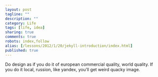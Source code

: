 ```yaml
---
layout: post
tagline: ""
description: ""
category: Life
tags: [life, idea]
sharing: true
comments: true
robots: index,follow
alias: [/lessons/2012/1/20/jekyll-introduction/index.html]
published: true
---
```


Do design as if you do it of european commercial quality, world quality. If you do it local, russion, like yandex, you’ll get weird quacky image.